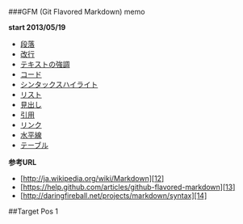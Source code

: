 ###GFM (Git Flavored Markdown) memo

**start 2013/05/19**

* [段落][1]
* [改行][2]
* [テキストの強調][3]
* [コード][4]
* [シンタックスハイライト][5]
* [リスト][6]
* [見出し][7]
* [引用][8]
* [リンク][9]
* [水平線][10]
* [テーブル][11]

**参考URL**

* [http://ja.wikipedia.org/wiki/Markdown][12]
* [https://help.github.com/articles/github-flavored-markdown][13]
* [http://daringfireball.net/projects/markdown/syntax][14]

##<a name="60">Target Pos 1


[1]: https://github.com/non3/markdown-memo/blob/master/markdown.md#1 "段落"
[2]: https://github.com/non3/markdown-memo/blob/master/markdown.md#2 "改行"
[3]: https://github.com/non3/markdown-memo/blob/master/markdown.md#3 "テキストの強調"
[4]: https://github.com/non3/markdown-memo/blob/master/markdown.md#4 "コード"
[5]: https://github.com/non3/markdown-memo/blob/master/markdown.md#5 "シンタックスハイライト"
[6]: https://github.com/non3/markdown-memo/blob/master/markdown.md#6 "リスト"
[7]: https://github.com/non3/markdown-memo/blob/master/markdown.md#7 "見出し"
[8]: https://github.com/non3/markdown-memo/blob/master/markdown.md#8 "引用"
[9]: https://github.com/non3/markdown-memo/blob/master/markdown.md#9 "リンク"
[10]: https://github.com/non3/markdown-memo/blob/master/markdown.md#10 "水平線"
[11]: https://github.com/non3/markdown-memo/blob/master/markdown.md#11 "テーブル"


[12]: http://ja.wikipedia.org/wiki/Markdown "wiki markdown"
[13]: https://help.github.com/articles/github-flavored-markdown "github-flavored-markdown"
[14]: http://daringfireball.net/projects/markdown/syntax "Markdown Syntax Documentation"
